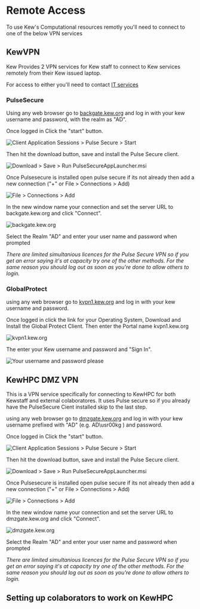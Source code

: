 # Remote Access

To use Kew's Computational resources remotly you'll need to connect to one of the below VPN services


## KewVPN 

Kew Provides 2 VPN services for Kew staff to connect to Kew services remotely from their Kew issued laptop.

For access to either you'll need to contact [IT services](mailto:support@kew.org)

### PulseSecure
Using any web browser go to [backgate.kew.org](https://backgate.kew.org) and log in with your kew username and password, with the realm as "AD".

Once logged in Click the "start" button.

![Client Application Sessions > Pulse Secure > Start](PulseSecure1.jpg)

Then hit the download button, save and install the Pulse Secure client.

![Download > Save > Run PulseSecureAppLauncher.msi](PulseSecure2.jpg)

Once Pulsesecure is installed open pulse secure if its not already then add a new connection ("+" or File > Connections > Add)

![File > Connections > Add](PulseSecure3.jpg)

In the new window name your connection and set the server URL to backgate.kew.org and click "Connect".

![backgate.kew.org](PulseSecure4.jpg)

Select the Realm "AD" and enter your user name and password when prompted


*There are limited simultanious licences for the Pulse Secure VPN so if you get an error saying it's at capacity try one of the other methods. For the same reason you should log out as soon as you're done to allow others to login.*

### GlobalProtect

using any web browser go to [kvpn1.kew.org](https://kvpn1.kew.org) and log in with your kew username and password.

Once logged in click the link for your Operating System, Download and Install the Global Protect Client. Then enter the Portal name kvpn1.kew.org

![kvpn1.kew.org](GlobalProtect1.jpg)

The enter your Kew username and password and "Sign In".

![Your username and password please](GlobalProtect2.jpg)


## KewHPC DMZ VPN

This is a VPN service specifically for connecting to KewHPC for both Kewstaff and external colaboratores. It uses Pulse secure so if you already have the PulseSecure Cient installed skip to the last step.

using any web browser go to [dmzgate.kew.org](https://dmzgate.kew.org) and log in with your kew username prefixed with "AD\" (e.g. AD\usr00kg ) and password.

Once logged in Click the "start" button.

![Client Application Sessions > Pulse Secure > Start](PulseSecureDMZ1.jpg)

Then hit the download button, save and install the Pulse Secure client.

![Download > Save > Run PulseSecureAppLauncher.msi](PulseSecure2.jpg)

Once Pulsesecure is installed open pulse secure if its not already then add a new connection ("+" or File > Connections > Add)

![File > Connections > Add](PulseSecure3.jpg)

In the new window name your connection and set the server URL to dmzgate.kew.org and click "Connect".

![dmzgate.kew.org](PulseSecureDMZ2.jpg)

Select the Realm "AD" and enter your user name and password when prompted


*There are limited simultanious licences for the Pulse Secure VPN so if you get an error saying it's at capacity try one of the other methods. For the same reason you should log out as soon as you're done to allow others to login.*


## Setting up colaborators to work on KewHPC
